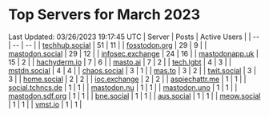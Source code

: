 # Top Servers for March 2023
Last Updated: 03/26/2023 19:17:45 UTC
| Server | Posts | Active Users |
| -- | -- | -- |
| [techhub.social](https://techhub.social/tags/PowerShell) | 51 | 11 |
| [fosstodon.org](https://fosstodon.org/tags/PowerShell) | 29 | 9 |
| [mastodon.social](https://mastodon.social/tags/PowerShell) | 29 | 12 |
| [infosec.exchange](https://infosec.exchange/tags/PowerShell) | 24 | 16 |
| [mastodonapp.uk](https://mastodonapp.uk/tags/PowerShell) | 15 | 2 |
| [hachyderm.io](https://hachyderm.io/tags/PowerShell) | 7 | 6 |
| [masto.ai](https://masto.ai/tags/PowerShell) | 7 | 2 |
| [tech.lgbt](https://tech.lgbt/tags/PowerShell) | 4 | 3 |
| [mstdn.social](https://mstdn.social/tags/PowerShell) | 4 | 4 |
| [chaos.social](https://chaos.social/tags/PowerShell) | 3 | 1 |
| [mas.to](https://mas.to/tags/PowerShell) | 3 | 2 |
| [twit.social](https://twit.social/tags/PowerShell) | 3 | 3 |
| [home.social](https://home.social/tags/PowerShell) | 2 | 2 |
| [ioc.exchange](https://ioc.exchange/tags/PowerShell) | 2 | 2 |
| [aspiechattr.me](https://aspiechattr.me/tags/PowerShell) | 1 | 1 |
| [social.tchncs.de](https://social.tchncs.de/tags/PowerShell) | 1 | 1 |
| [mastodon.nu](https://mastodon.nu/tags/PowerShell) | 1 | 1 |
| [mastodon.uno](https://mastodon.uno/tags/PowerShell) | 1 | 1 |
| [mastodon.sdf.org](https://mastodon.sdf.org/tags/PowerShell) | 1 | 1 |
| [bne.social](https://bne.social/tags/PowerShell) | 1 | 1 |
| [aus.social](https://aus.social/tags/PowerShell) | 1 | 1 |
| [meow.social](https://meow.social/tags/PowerShell) | 1 | 1 |
| [vmst.io](https://vmst.io/tags/PowerShell) | 1 | 1 |

